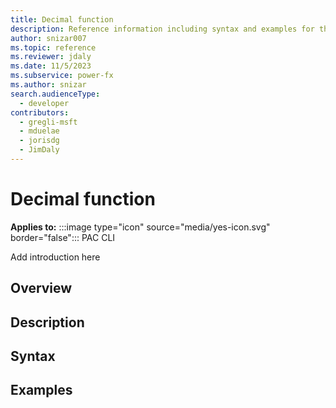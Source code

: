 ```yaml
---
title: Decimal function
description: Reference information including syntax and examples for the Decimal function.
author: snizar007
ms.topic: reference
ms.reviewer: jdaly
ms.date: 11/5/2023
ms.subservice: power-fx
ms.author: snizar
search.audienceType:
  - developer
contributors:
  - gregli-msft
  - mduelae
  - jorisdg
  - JimDaly
---
```

# Decimal function

**Applies to:** :::image type="icon" source="media/yes-icon.svg" border="false"::: PAC CLI

Add introduction here

## Overview

## Description

## Syntax

## Examples